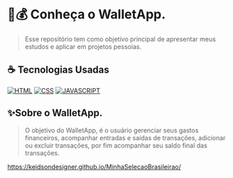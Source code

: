 # 📱💰 Conheça o WalletApp.

> Esse repositório tem como objetivo principal de apresentar meus estudos e aplicar em projetos pessoias.

## ☕ Tecnologias Usadas

[![HTML](https://img.shields.io/badge/html%20-%23323330.svg?&style=for-the-badge&logo=html&logoColor=black&color=FF8000)](#)
[![CSS](https://img.shields.io/badge/css%20-%23323330.svg?&style=for-the-badge&logo=css&logoColor=black&color=2E64FE)](#)
[![JAVASCRIPT](https://img.shields.io/badge/javascript%20-%23323330.svg?&style=for-the-badge&logo=css&logoColor=black&color=FFFF00)](#)


## ✨Sobre o WalletApp.
> O objetivo do WalletApp, é o usuário gerenciar seus gastos financeiros,
acompanhar entradas e saídas de transações, adicionar ou excluir transações,
por fim acompanhar seu saldo final das transações.

https://keidsondesigner.github.io/MinhaSelecaoBrasileirao/
